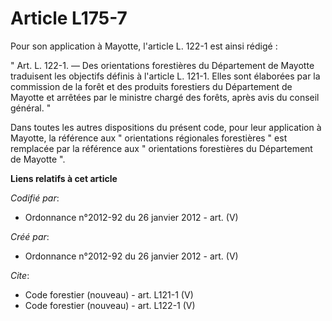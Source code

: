 # Article L175-7

Pour son application à Mayotte, l'article L. 122-1 est ainsi rédigé : 

" Art. L. 122-1. ― Des orientations forestières du Département de Mayotte traduisent les objectifs définis à l'article L.
121-1. Elles sont élaborées par la commission de la forêt et des produits forestiers du Département de Mayotte et arrêtées
par le ministre chargé des forêts, après avis du conseil général. " 

Dans toutes les autres dispositions du présent code, pour leur application à Mayotte, la référence aux " orientations
régionales forestières " est remplacée par la référence aux " orientations forestières du Département de Mayotte ".

**Liens relatifs à cet article**

_Codifié par_:

  - Ordonnance n°2012-92 du 26 janvier 2012 - art. (V)

_Créé par_:

  - Ordonnance n°2012-92 du 26 janvier 2012 - art. (V)

_Cite_:

  - Code forestier (nouveau) - art. L121-1 (V)
  - Code forestier (nouveau) - art. L122-1 (V)
